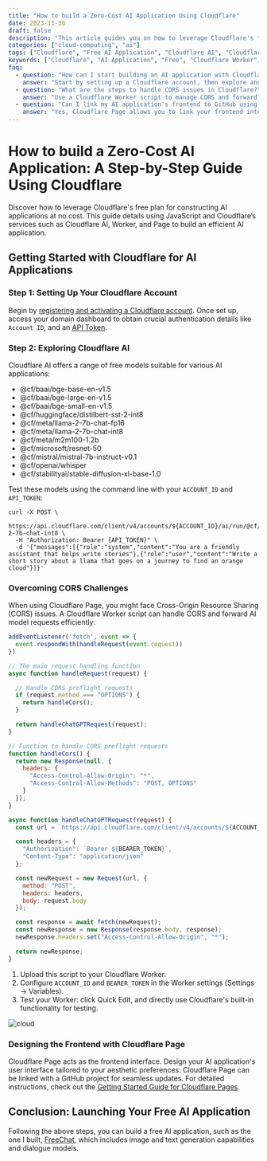 ```yaml
---
title: "How to build a Zero-Cost AI Application Using Cloudflare"
date: 2023-11-30
draft: false
description: "This article guides you on how to leverage Cloudflare's free services, including Cloudflare AI, Worker, and Page, to build a completely free AI application."
categories: ["cloud-computing", "ai"]
tags: ["Cloudflare", "Free AI Application", "Cloudflare AI", "Cloudflare Worker", "Cloudflare Page", "javascript"]
keywords: ["Cloudflare", "AI Application", "Free", "Cloudflare Worker", "Cloudflare Page", "JavaScript", "API", "HTTPS"]
faq:
  - question: "How can I start building an AI application with Cloudflare?"
    answer: "Start by setting up a Cloudflare account, then explore and test the AI models offered by Cloudflare AI using your account details."
  - question: "What are the steps to handle CORS issues in Cloudflare?"
    answer: "Use a Cloudflare Worker script to manage CORS and forward AI model requests. This ensures seamless interaction between your application's frontend and backend."
  - question: "Can I link my AI application's frontend to GitHub using Cloudflare Page?"
    answer: "Yes, Cloudflare Page allows you to link your frontend interface with a GitHub project, facilitating easy updates and version control."
---
```


# How to build a Zero-Cost AI Application: A Step-by-Step Guide Using Cloudflare

Discover how to leverage Cloudflare's free plan for constructing AI applications at no cost. This guide details using JavaScript and Cloudflare’s services such as Cloudflare AI, Worker, and Page to build an efficient AI application.


## Getting Started with Cloudflare for AI Applications

### Step 1: Setting Up Your Cloudflare Account
Begin by [registering and activating a Cloudflare account](https://dash.cloudflare.com/sign-up). Once set up, access your domain dashboard to obtain crucial authentication details like `Account ID`, and an [API Token](https://dash.cloudflare.com/profile/api-tokens).

### Step 2: Exploring Cloudflare AI

Cloudflare AI offers a range of free models suitable for various AI applications:

- @cf/baai/bge-base-en-v1.5
- @cf/baai/bge-large-en-v1.5
- @cf/baai/bge-small-en-v1.5
- @cf/huggingface/distilbert-sst-2-int8
- @cf/meta/llama-2-7b-chat-fp16
- @cf/meta/llama-2-7b-chat-int8
- @cf/meta/m2m100-1.2b
- @cf/microsoft/resnet-50
- @cf/mistral/mistral-7b-instruct-v0.1
- @cf/openai/whisper
- @cf/stabilityai/stable-diffusion-xl-base-1.0

Test these models using the command line with your `ACCOUNT_ID` and `API_TOKEN`:

```shell
curl -X POST \
  https://api.cloudflare.com/client/v4/accounts/${ACCOUNT_ID}/ai/run/@cf/meta/llama-2-7b-chat-int8 \
  -H "Authorization: Bearer {API_TOKEN}" \
  -d '{"messages":[{"role":"system","content":"You are a friendly assistant that helps write stories"},{"role":"user","content":"Write a short story about a llama that goes on a journey to find an orange cloud"}]}'
```

###  Overcoming CORS Challenges

When using Cloudflare Page, you might face Cross-Origin Resource Sharing (CORS) issues. A Cloudflare Worker script can handle CORS and forward AI model requests efficiently:

```js
addEventListener('fetch', event => {
  event.respondWith(handleRequest(event.request))
})

// The main request handling function
async function handleRequest(request) {

  // Handle CORS preflight requests
  if (request.method === "OPTIONS") {
    return handleCors();
  }

  return handleChatGPTRequest(request);
}

// Function to handle CORS preflight requests
function handleCors() {
  return new Response(null, {
    headers: {
      "Access-Control-Allow-Origin": "*",
      "Access-Control-Allow-Methods": "POST, OPTIONS"
    }
  });
}

async function handleChatGPTRequest(request) {
  const url = `https://api.cloudflare.com/client/v4/accounts/${ACCOUNT_ID}/ai/run/@cf/meta/llama-2-7b-chat-int8`;

  const headers = {
    "Authorization": `Bearer ${BEARER_TOKEN}`,
    "Content-Type": "application/json"
  };

  const newRequest = new Request(url, {
    method: "POST",
    headers: headers,
    body: request.body
  });

  const response = await fetch(newRequest);
  const newResponse = new Response(response.body, response);
  newResponse.headers.set("Access-Control-Allow-Origin", "*");

  return newResponse;
}
```

1. Upload this script to your Cloudflare Worker.
2. Configure `ACCOUNT_ID` and `BEARER_TOKEN` in the Worker settings (Settings -> Variables).
3. Test your Worker: click Quick Edit, and directly use Cloudflare's built-in functionality for testing.

![cloud](/img/cloudflare.png)

### Designing the Frontend with Cloudflare Page

Cloudflare Page acts as the frontend interface. Design your AI application's user interface tailored to your aesthetic preferences. Cloudflare Page can be linked with a GitHub project for seamless updates. For detailed instructions, check out the [Getting Started Guide for Cloudflare Pages](https://developers.cloudflare.com/pages/get-started/guide/).


## Conclusion: Launching Your Free AI Application

Following the above steps, you can build a free AI application, such as the one I built, [FreeChat](https://freechat.mggg.cloud/), which includes image and text generation capabilities and dialogue models.

